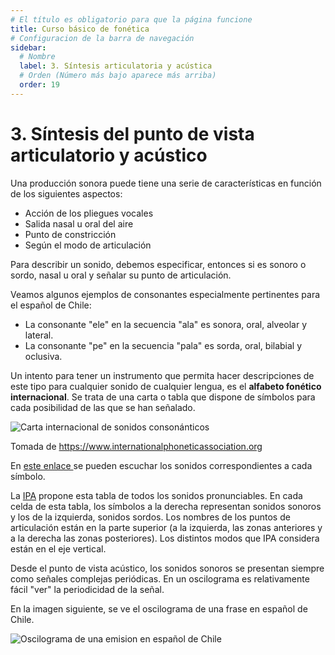 ```yaml
---
# El título es obligatorio para que la página funcione
title: Curso básico de fonética
# Configuracion de la barra de navegación
sidebar:
  # Nombre
  label: 3. Síntesis articulatoria y acústica
  # Orden (Número más bajo aparece más arriba)
  order: 19
---
```

# 3. Síntesis del punto de vista articulatorio y acústico

Una producción sonora puede tiene una serie de características en función de los siguientes aspectos:

- Acción de los pliegues vocales
- Salida nasal u oral del aire
- Punto de constricción
- Según el modo de articulación

Para describir un sonido, debemos especificar, entonces si es sonoro o sordo, nasal u oral y señalar su punto de articulación.

Veamos algunos ejemplos de consonantes especialmente pertinentes para el español de Chile:

- La consonante "ele" en la secuencia "ala" es sonora, oral, alveolar y lateral.
- La consonante "pe" en la secuencia "pala" es sorda, oral, bilabial y oclusiva.

Un intento para tener un instrumento que permita hacer descripciones de este tipo para cualquier sonido de cualquier lengua, es el **alfabeto fonético internacional**.
Se trata de una carta o tabla que dispone de símbolos para cada posibilidad de las que se han señalado.

![Carta internacional de sonidos consonánticos](https://www.internationalphoneticassociation.org/sites/default/files/pulmonic.gif)

Tomada de https://www.internationalphoneticassociation.org

En [este enlace ](https://www.internationalphoneticalphabet.org/ipa-sounds/ipa-chart-with-sounds/) se pueden escuchar los sonidos correspondientes a cada símbolo.

La [IPA](https://www.internationalphoneticassociation.org) propone esta tabla de todos los sonidos pronunciables. En cada celda de esta tabla, los símbolos a la derecha representan sonidos sonoros y los de la izquierda, sonidos sordos. Los nombres de los puntos de articulación están en la parte superior (a la izquierda, las zonas anteriores y a la derecha las zonas posteriores). Los distintos modos que IPA considera están en el eje vertical.

Desde el punto de vista acústico, los sonidos sonoros se presentan siempre como señales complejas periódicas. En un oscilograma es relativamente fácil "ver" la periodicidad de la señal.

En la imagen siguiente, se ve el oscilograma de una frase en español de Chile.

![Oscilograma de una emision en español de Chile](/imagenes/sielcobresube.png)





